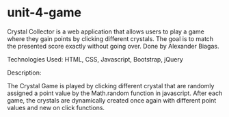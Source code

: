 # unit-4-game
Crystal Collector is a web application that allows users to play a game where they gain points by clicking different crystals. The goal is to match the presented score exactly without going over. Done by Alexander Biagas.

Technologies Used: HTML, CSS, Javascript, Bootstrap, jQuery

Description:

The Crystal Game is played by clicking different crystal that are randomly assigned a point value by the Math.random function in javascript. After each game, the crystals are dynamically created once again with different point values and new on click functions.


